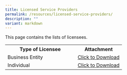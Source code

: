 ```yaml
---
title: Licensed Service Providers
permalink: /resources/licensed-service-providers/
description: ""
variant: markdown
---
```

This page contains the lists of licensees. 

<table>
<tbody><tr>
	<th width="60%"><b>Type of Licensee</b></th>
	<th width="40%"><b>Attachment</b></th>
</tr>
<tr>
	<td>Business Entity</td>
<td><a href="/files/licensed%20service%20providers/list_of_licensed_business_entities_12jan.pdf" download="">Click to Download</a></td>
</tr>
<tr>
	<td>Individual</td>
<td><a href="/files/licensed%20service%20providers/list_of_licensed_individuals_12jan.pdf" download="">Click to Download</a></td>
</tr>
</tbody>
</table>